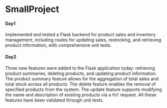# SmallProject

#### Day1

Implemented and tested a Flask backend for product sales and inventory management, including routes for updating sales, restocking, and retrieving product information, with comprehensive unit tests.

#### Day2

Three new features were added to the Flask application today: retrieving product summaries, deleting products, and updating product information. The product summary feature allows for the aggregation of total sales and total stock across all products. The delete feature enables the removal of specified products from the system. The update feature supports modifying the name and description of existing products via a `PUT` request. All these features have been validated through unit tests.
